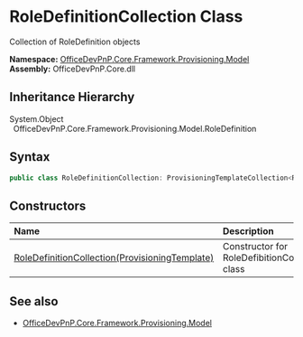 # RoleDefinitionCollection Class
 Collection of RoleDefinition objects   

**Namespace:** [OfficeDevPnP.Core.Framework.Provisioning.Model](OfficeDevPnP.Core.Framework.Provisioning.Model.md)  
**Assembly:** OfficeDevPnP.Core.dll  
## Inheritance Hierarchy
System.Object  
&ensp;OfficeDevPnP.Core.Framework.Provisioning.Model.RoleDefinition  
## Syntax
```C#
public class RoleDefinitionCollection: ProvisioningTemplateCollection<RoleDefinition>
```
## Constructors
|**Name**|**Description**|
|:-----|:-----|
| [RoleDefinitionCollection(ProvisioningTemplate)](OfficeDevPnP.Core.Framework.Provisioning.Model.RoleDefinitionCollection.ctor1.md) | Constructor for RoleDefibitionCollection class 
## See also
- [OfficeDevPnP.Core.Framework.Provisioning.Model](OfficeDevPnP.Core.Framework.Provisioning.Model.md)
